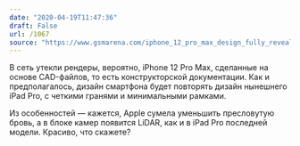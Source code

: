 ```yaml
---
date: "2020-04-19T11:47:36"
draft: False
url: /1067
source: "https://www.gsmarena.com/iphone_12_pro_max_design_fully_revealed_through_leaked_cad_renders-news-42734.php"
---
```


В сеть утекли рендеры, вероятно, iPhone 12 Pro Max, сделанные на основе CAD-файлов, то есть конструкторской документации. Как и предполагалось, дизайн смартфона будет повторять дизайн нынешнего iPad Pro, с четкими гранями и минимальными рамками.

Из особенностей — кажется, Apple сумела уменьшить пресловутую бровь, а в блоке камер появится LiDAR, как и в iPad Pro последней модели. Красиво, что скажете?
